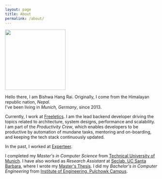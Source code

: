 ```yaml
---
layout: page
title: About
permalink: /about/
---
```

<img src="../images/avatar.jpg" width="200" height="200" />

Hello there, I am Bishwa Hang Rai. Originally, I come from the Himalayan republic nation, *Nepal*.  
I've been living in *Munich, Germany*, since 2013.

Currently, I work at [Freeletics][freeletics]. I am the lead backend developer driving the topics related to architecture, system designs, performance and scalability.
I am part of the *Productivity Crew*, which enables developers to be productive by automation of mundane tasks, mentoring and on-boarding, and keeping the tech stack continuously updated.

In the past, I worked at [Experteer][experteer].


I completed my _Master's in Computer Science_ from [Technical University of Munich][tum].
I have also worked as _Research Assistant_ at [Seclab, UC Santa Barbara][seclab], where I wrote my [Master's Thesis][master-thesis].
I did my _Bachelor's in Computer Engineering_ from [Institute of Engineering, Pulchowk Campus][ioe].


[freeletics]: https://freeletics.com
[experteer]: https://experteer.com
[master-thesis]: https://github.com/bishwahang/tum-thesis
[tum]: https://www.in.tum.de/en/cover-page/
[seclab]: https://seclab.cs.ucsb.edu/
[ioe]: https://ioe.edu.np/
